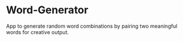 # Word-Generator
App to generate random word combinations by pairing two meaningful words for creative output.
